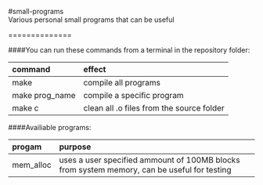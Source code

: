 #small-programs  
Various personal small programs that can be useful
  
  
==============  

####You can run these commands from a terminal in the repository folder:  

command | effect  
:---------- | :----------  
make | compile all programs  
make prog_name | compile a specific program  
make c | clean all .o files from the source folder  

####Availiable programs:  
  
progam | purpose
:----------- | :-----------  
mem_alloc | uses a user specified ammount of 100MB blocks from system memory, can be useful for testing  
